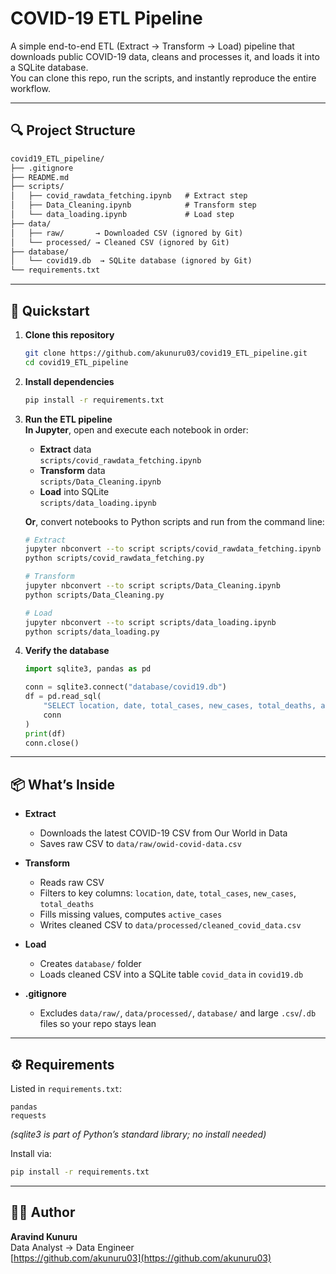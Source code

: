 # COVID-19 ETL Pipeline

A simple end-to-end ETL (Extract → Transform → Load) pipeline that downloads public COVID-19 data, cleans and processes it, and loads it into a SQLite database.  
You can clone this repo, run the scripts, and instantly reproduce the entire workflow.

---

## 🔍 Project Structure

```txt
covid19_ETL_pipeline/
├── .gitignore
├── README.md
├── scripts/
│   ├── covid_rawdata_fetching.ipynb   # Extract step
│   ├── Data_Cleaning.ipynb            # Transform step
│   └── data_loading.ipynb             # Load step
├── data/
│   ├── raw/       → Downloaded CSV (ignored by Git)
│   └── processed/ → Cleaned CSV (ignored by Git)
├── database/
│   └── covid19.db  → SQLite database (ignored by Git)
└── requirements.txt
```

---

## 🚀 Quickstart

1. **Clone this repository**  
   ```bash
   git clone https://github.com/akunuru03/covid19_ETL_pipeline.git
   cd covid19_ETL_pipeline
   ```

2. **Install dependencies**  
   ```bash
   pip install -r requirements.txt
   ```

3. **Run the ETL pipeline**  
   **In Jupyter**, open and execute each notebook in order:  
   - **Extract** data  
     `scripts/covid_rawdata_fetching.ipynb`  
   - **Transform** data  
     `scripts/Data_Cleaning.ipynb`  
   - **Load** into SQLite  
     `scripts/data_loading.ipynb`  

   **Or**, convert notebooks to Python scripts and run from the command line:  
   ```bash
   # Extract
   jupyter nbconvert --to script scripts/covid_rawdata_fetching.ipynb
   python scripts/covid_rawdata_fetching.py

   # Transform
   jupyter nbconvert --to script scripts/Data_Cleaning.ipynb
   python scripts/Data_Cleaning.py

   # Load
   jupyter nbconvert --to script scripts/data_loading.ipynb
   python scripts/data_loading.py
   ```

4. **Verify the database**  
   ```python
   import sqlite3, pandas as pd

   conn = sqlite3.connect("database/covid19.db")
   df = pd.read_sql(
       "SELECT location, date, total_cases, new_cases, total_deaths, active_cases FROM covid_data LIMIT 5;",
       conn
   )
   print(df)
   conn.close()
   ```

---

## 📦 What’s Inside

- **Extract**  
  - Downloads the latest COVID-19 CSV from Our World in Data  
  - Saves raw CSV to `data/raw/owid-covid-data.csv`

- **Transform**  
  - Reads raw CSV  
  - Filters to key columns: `location`, `date`, `total_cases`, `new_cases`, `total_deaths`  
  - Fills missing values, computes `active_cases`  
  - Writes cleaned CSV to `data/processed/cleaned_covid_data.csv`

- **Load**  
  - Creates `database/` folder  
  - Loads cleaned CSV into a SQLite table `covid_data` in `covid19.db`

- **.gitignore**  
  - Excludes `data/raw/`, `data/processed/`, `database/` and large `.csv`/`.db` files so your repo stays lean

---

## ⚙️ Requirements

Listed in `requirements.txt`:

```
pandas
requests
```

*(sqlite3 is part of Python’s standard library; no install needed)*

Install via:

```bash
pip install -r requirements.txt
```

---

## 🙋‍♂️ Author

**Aravind Kunuru**  
Data Analyst → Data Engineer  
[https://github.com/akunuru03](https://github.com/akunuru03)

